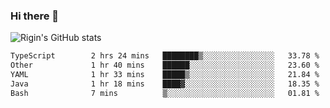 ### Hi there 👋

![Rigin's GitHub stats](https://github-readme-stats.vercel.app/api?username=riginoommen\&show_icons=true\&show=reviews,discussions_started,discussions_answered,prs_merged,prs_merged_percentage)


<!--START_SECTION:waka-->

```txt
TypeScript        2 hrs 24 mins   ████████▒░░░░░░░░░░░░░░░░   33.78 %
Other             1 hr 40 mins    ██████░░░░░░░░░░░░░░░░░░░   23.60 %
YAML              1 hr 33 mins    █████▒░░░░░░░░░░░░░░░░░░░   21.84 %
Java              1 hr 18 mins    ████▓░░░░░░░░░░░░░░░░░░░░   18.35 %
Bash              7 mins          ▒░░░░░░░░░░░░░░░░░░░░░░░░   01.81 %
```

<!--END_SECTION:waka-->
